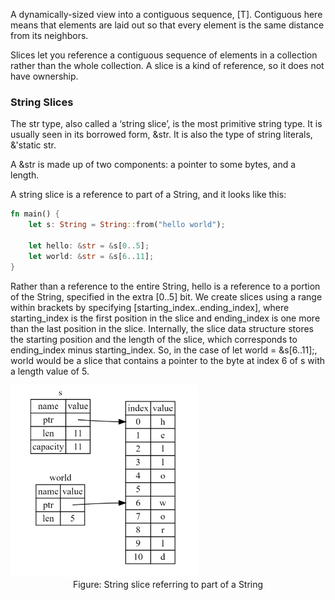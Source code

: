 A dynamically-sized view into a contiguous sequence, [T]. Contiguous here means that elements are laid out so that every element is the same distance from its neighbors.

Slices let you reference a contiguous sequence of elements in a collection rather than the whole collection. A slice is a kind of reference, so it does not have ownership.

### String Slices

The str type, also called a ‘string slice’, is the most primitive string type. It is usually seen in its borrowed form, &str. It is also the type of string literals, &'static str.

A &str is made up of two components: a pointer to some bytes, and a length.

A string slice is a reference to part of a String, and it looks like this:

```rust
fn main() {
    let s: String = String::from("hello world");

    let hello: &str = &s[0..5];
    let world: &str = &s[6..11];
}
```

Rather than a reference to the entire String, hello is a reference to a portion of the String, specified in the extra [0..5] bit. We create slices using a range within brackets by specifying [starting_index..ending_index], where starting_index is the first position in the slice and ending_index is one more than the last position in the slice. Internally, the slice data structure stores the starting position and the length of the slice, which corresponds to ending_index minus starting_index. So, in the case of let world = &s[6..11];, world would be a slice that contains a pointer to the byte at index 6 of s with a length value of 5.

<img src="img/type_str_.jpg"  style="zoom:30%">

<center>Figure: String slice referring to part of a String</center>